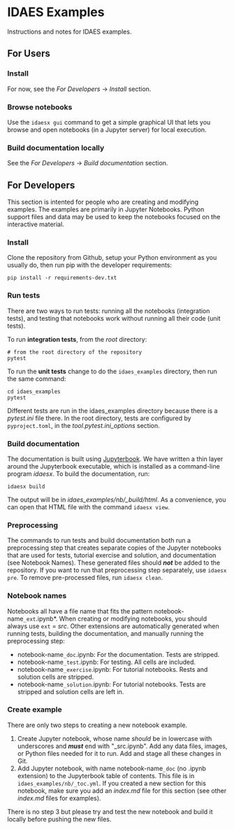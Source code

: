 # IDAES Examples

Instructions and notes for IDAES examples.

## For Users

### Install

For now, see the *For Developers* -> *Install* section.

### Browse notebooks

Use the `idaesx gui` command to get a simple graphical UI that lets you browse and open notebooks (in a Jupyter server) for local execution.

### Build documentation locally

See the *For Developers* -> *Build documentation* section.

## For Developers

This section is intented for people who are creating and modifying examples.
The examples are primarily in Jupyter Notebooks.
Python support files and data may be used to keep the notebooks focused on the interactive material.

### Install

Clone the repository from Github, setup your Python environment as you usually do, then run pip with the developer requirements:
```shell
pip install -r requirements-dev.txt
```

### Run tests

There are two ways to run tests: running all the notebooks (integration tests), and 
testing that notebooks work without running all their code (unit tests).

To run **integration tests**, from the *root* directory:
```shell
# from the root directory of the repository
pytest
```

To run the **unit tests** change to do the `idaes_examples` directory, then run the same command:
```shell
cd idaes_examples
pytest
```

Different tests are run in the idaes_examples directory because there is a *pytest.ini* file there. In the root directory, tests are configured by `pyproject.toml`, in the *tool.pytest.ini_options* section.

### Build documentation

The documentation is built using [Jupyterbook][1].
We have written a thin layer around the Jupyterbook executable, which is installed as a command-line program *idaesx*.
To build the documentation, run:

```shell
idaesx build
```

The output will be in *idaes_examples/nb/_build/html*. As a convenience, you can open that HTML file with the command `idaesx view`.

### Preprocessing

The commands to run tests and build documentation both run a preprocessing step that creates separate copies of the Jupyter notebooks that are used for tests, tutorial exercise and solution, and documentation (see Notebook Names).
These generated files should ***not*** be added to the repository.
If you want to run that preprocessing step separately, use `idaesx pre`.
To remove pre-processed files, run `idaesx clean`.

### Notebook names

Notebooks all have a file name that fits the pattern notebook-name`_ext`.ipynb*.
When creating or modifying notebooks, you should always use `ext` = *src*.
Other extensions are automatically generated when running tests, building the documentation, and manually running the preprocessing step:

* notebook-name`_doc`.ipynb: For the documentation. Tests are stripped.
* notebook-name`_test`.ipynb: For testing. All cells are included.
* notebook-name`_exercise`.ipynb: For tutorial notebooks. Rests and solution cells are stripped.
* notebook-name`_solution`.ipynb: For tutorial notebooks. Tests are stripped and solution cells are left in.

[1]: https://jupyterbook.org/

### Create example

There are only two steps to creating a new notebook example.

1. Create Jupyter notebook, whose name *should* be in lowercase with underscores and ***must*** end with "_src.ipynb". Add any data files, images, or Python files needed for it to run. Add and stage all these changes in Git.
2. Add Jupyter notebook, with name notebook-name`_doc` (no .ipynb extension) to the Jupyterbook table of contents. This file is in `idaes_examples/nb/_toc.yml`. If you created a new section for this notebook, make sure you add an *index.md* file for this section (see other *index.md* files for examples).

There is no step 3 but please try and test the new notebook and build it locally before pushing the new files.